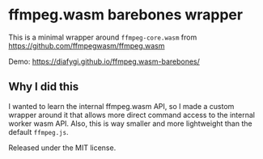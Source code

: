 # ffmpeg.wasm barebones wrapper

This is a minimal wrapper around `ffmpeg-core.wasm` from https://github.com/ffmpegwasm/ffmpeg.wasm

Demo: https://diafygi.github.io/ffmpeg.wasm-barebones/

## Why I did this

I wanted to learn the internal ffmpeg.wasm API, so I made a custom wrapper around it that allows
more direct command access to the internal worker wasm API. Also, this is way smaller and more
lightweight than the default `ffmpeg.js`.

Released under the MIT license.

